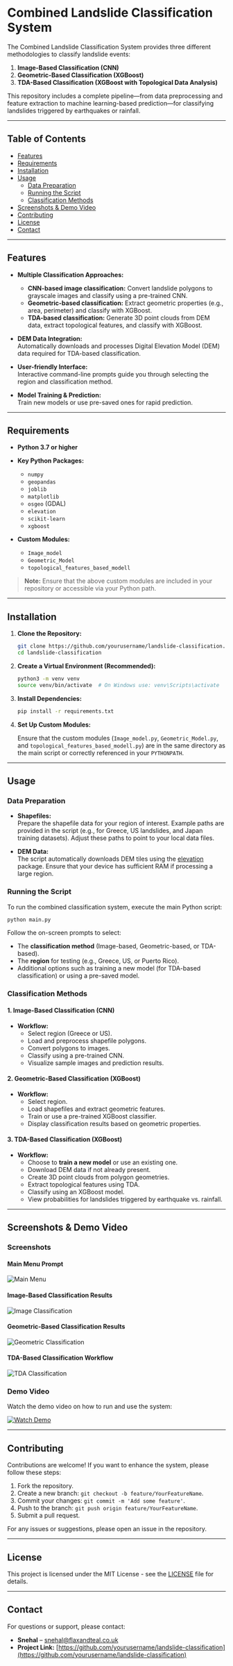 # Combined Landslide Classification System

The Combined Landslide Classification System provides three different methodologies to classify landslide events:  
1. **Image-Based Classification (CNN)**  
2. **Geometric-Based Classification (XGBoost)**  
3. **TDA-Based Classification (XGBoost with Topological Data Analysis)**

This repository includes a complete pipeline—from data preprocessing and feature extraction to machine learning-based prediction—for classifying landslides triggered by earthquakes or rainfall.

---

## Table of Contents

- [Features](#features)
- [Requirements](#requirements)
- [Installation](#installation)
- [Usage](#usage)
  - [Data Preparation](#data-preparation)
  - [Running the Script](#running-the-script)
  - [Classification Methods](#classification-methods)
- [Screenshots & Demo Video](#screenshots--demo-video)
- [Contributing](#contributing)
- [License](#license)
- [Contact](#contact)

---

## Features

- **Multiple Classification Approaches:**  
  - **CNN-based image classification:** Convert landslide polygons to grayscale images and classify using a pre-trained CNN.
  - **Geometric-based classification:** Extract geometric properties (e.g., area, perimeter) and classify with XGBoost.
  - **TDA-based classification:** Generate 3D point clouds from DEM data, extract topological features, and classify with XGBoost.
  
- **DEM Data Integration:**  
  Automatically downloads and processes Digital Elevation Model (DEM) data required for TDA-based classification.

- **User-friendly Interface:**  
  Interactive command-line prompts guide you through selecting the region and classification method.

- **Model Training & Prediction:**  
  Train new models or use pre-saved ones for rapid prediction.

---

## Requirements

- **Python 3.7 or higher**

- **Key Python Packages:**
  - `numpy`
  - `geopandas`
  - `joblib`
  - `matplotlib`
  - `osgeo` (GDAL)
  - `elevation`
  - `scikit-learn`
  - `xgboost`

- **Custom Modules:**
  - `Image_model`
  - `Geometric_Model`
  - `topological_features_based_modell`

> **Note:** Ensure that the above custom modules are included in your repository or accessible via your Python path.

---

## Installation

1. **Clone the Repository:**

   ```bash
   git clone https://github.com/yourusername/landslide-classification.git
   cd landslide-classification
   ```

2. **Create a Virtual Environment (Recommended):**

   ```bash
   python3 -m venv venv
   source venv/bin/activate  # On Windows use: venv\Scripts\activate
   ```

3. **Install Dependencies:**

   ```bash
   pip install -r requirements.txt
   ```

4. **Set Up Custom Modules:**

   Ensure that the custom modules (`Image_model.py`, `Geometric_Model.py`, and `topological_features_based_modell.py`) are in the same directory as the main script or correctly referenced in your `PYTHONPATH`.

---

## Usage

### Data Preparation

- **Shapefiles:**  
  Prepare the shapefile data for your region of interest. Example paths are provided in the script (e.g., for Greece, US landslides, and Japan training datasets). Adjust these paths to point to your local data files.

- **DEM Data:**  
  The script automatically downloads DEM tiles using the [elevation](https://github.com/Anaconda-Platform/elevation) package. Ensure that your device has sufficient RAM if processing a large region.

### Running the Script

To run the combined classification system, execute the main Python script:

```bash
python main.py
```

Follow the on-screen prompts to select:
- The **classification method** (Image-based, Geometric-based, or TDA-based).
- The **region** for testing (e.g., Greece, US, or Puerto Rico).
- Additional options such as training a new model (for TDA-based classification) or using a pre-saved model.

### Classification Methods

#### 1. Image-Based Classification (CNN)

- **Workflow:**  
  - Select region (Greece or US).
  - Load and preprocess shapefile polygons.
  - Convert polygons to images.
  - Classify using a pre-trained CNN.
  - Visualize sample images and prediction results.

#### 2. Geometric-Based Classification (XGBoost)

- **Workflow:**  
  - Select region.
  - Load shapefiles and extract geometric features.
  - Train or use a pre-trained XGBoost classifier.
  - Display classification results based on geometric properties.

#### 3. TDA-Based Classification (XGBoost)

- **Workflow:**  
  - Choose to **train a new model** or use an existing one.
  - Download DEM data if not already present.
  - Create 3D point clouds from polygon geometries.
  - Extract topological features using TDA.
  - Classify using an XGBoost model.
  - View probabilities for landslides triggered by earthquake vs. rainfall.

---

## Screenshots & Demo Video

### Screenshots

#### Main Menu Prompt
![Main Menu](screenshots/main_menu.png)

#### Image-Based Classification Results
![Image Classification](screenshots/image_classification.png)

#### Geometric-Based Classification Results
![Geometric Classification](screenshots/geometric_classification.png)

#### TDA-Based Classification Workflow
![TDA Classification](screenshots/s1.png)

### Demo Video

Watch the demo video on how to run and use the system:

[![Watch Demo](screenshots/video_thumbnail.png)](https://www.youtube.com/watch?v=your_demo_video_link)

---

## Contributing

Contributions are welcome! If you want to enhance the system, please follow these steps:

1. Fork the repository.
2. Create a new branch: `git checkout -b feature/YourFeatureName`.
3. Commit your changes: `git commit -m 'Add some feature'`.
4. Push to the branch: `git push origin feature/YourFeatureName`.
5. Submit a pull request.

For any issues or suggestions, please open an issue in the repository.

---

## License

This project is licensed under the MIT License - see the [LICENSE](LICENSE) file for details.

---

## Contact

For questions or support, please contact:

- **Snehal** – [snehal@flaxandteal.co.uk](mailto:snehal@flaxandteal.co.uk)
- **Project Link:** [https://github.com/yourusername/landslide-classification](https://github.com/yourusername/landslide-classification)
